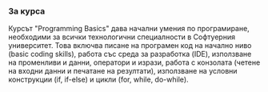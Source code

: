 ### За курса

Курсът "Programming Basics" дава начални умения по програмиране, необходими за всички технологични специалности в Софтуерния университет. Това включва писане на програмен код на начално ниво (basic coding skills), работа със среда за разработка (IDE), използване на променливи и данни, оператори и изрази, работа с конзолата (четене на входни данни и печатане на резултати), използване на условни конструкции (if, if-else) и цикли (for, while, do-while).
